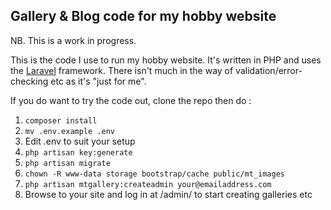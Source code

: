 ## Gallery & Blog code for my hobby website

NB. This is a work in progress.

This is the code I use to run my hobby website.  It's written in PHP and uses
the [Laravel](http://laravel.com/) framework.  There isn't much in the way
of validation/error-checking etc as it's "just for me".

If you do want to try the code out, clone the repo then do :

1. `composer install`
2. `mv .env.example .env`
3. Edit .env to suit your setup
4. `php artisan key:generate`
5. `php artisan migrate`
6. `chown -R www-data storage bootstrap/cache public/mt_images`
7. `php artisan mtgallery:createadmin your@emailaddress.com`
8. Browse to your site and log in at /admin/ to start creating galleries etc

